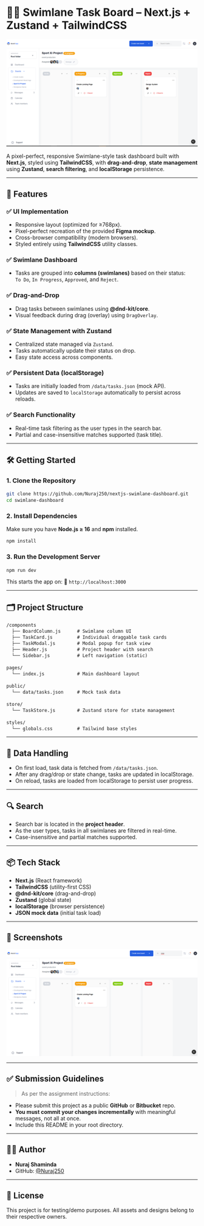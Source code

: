 
# 🏊‍♂️ Swimlane Task Board – Next.js + Zustand + TailwindCSS

![Dashboard Screenshot](./public/screenshots/dashboard.png)

A pixel-perfect, responsive Swimlane-style task dashboard built with **Next.js**, styled using **TailwindCSS**, with **drag-and-drop**, **state management** using **Zustand**, **search filtering**, and **localStorage** persistence.

---

## 🚀 Features

### ✅ UI Implementation
- Responsive layout (optimized for ≥768px).
- Pixel-perfect recreation of the provided **Figma mockup**.
- Cross-browser compatibility (modern browsers).
- Styled entirely using **TailwindCSS** utility classes.

### ✅ Swimlane Dashboard
- Tasks are grouped into **columns (swimlanes)** based on their status:  
  `To Do`, `In Progress`, `Approved`, and `Reject`.

### ✅ Drag-and-Drop
- Drag tasks between swimlanes using **@dnd-kit/core**.
- Visual feedback during drag (overlay) using `DragOverlay`.

### ✅ State Management with Zustand
- Centralized state managed via `Zustand`.
- Tasks automatically update their status on drop.
- Easy state access across components.

### ✅ Persistent Data (localStorage)
- Tasks are initially loaded from `/data/tasks.json` (mock API).
- Updates are saved to `localStorage` automatically to persist across reloads.

### ✅ Search Functionality
- Real-time task filtering as the user types in the search bar.
- Partial and case-insensitive matches supported (task title).

---

## 🛠️ Getting Started

### 1. Clone the Repository

```bash
git clone https://github.com/Nuraj250/nextjs-swimlane-dashboard.git
cd swimlane-dashboard
````

### 2. Install Dependencies

Make sure you have **Node.js ≥ 16** and **npm** installed.

```bash
npm install
```

### 3. Run the Development Server

```bash
npm run dev
```

This starts the app on:
📍 `http://localhost:3000`

---

## 🗂️ Project Structure

```
/components
  ├── BoardColumn.js      # Swimlane column UI
  ├── TaskCard.js         # Individual draggable task cards
  ├── TaskModal.js        # Modal popup for task view
  ├── Header.js           # Project header with search
  └── Sidebar.js          # Left navigation (static)

pages/
  └── index.js            # Main dashboard layout

public/
  └── data/tasks.json     # Mock task data

store/
  └── TaskStore.js        # Zustand store for state management

styles/
  └── globals.css         # Tailwind base styles
```

---

## 💾 Data Handling

* On first load, task data is fetched from `/data/tasks.json`.
* After any drag/drop or state change, tasks are updated in localStorage.
* On reload, tasks are loaded from localStorage to persist user progress.

---

## 🔍 Search

* Search bar is located in the **project header**.
* As the user types, tasks in all swimlanes are filtered in real-time.
* Case-insensitive and partial matches supported.

---

## 📦 Tech Stack

* **Next.js** (React framework)
* **TailwindCSS** (utility-first CSS)
* **@dnd-kit/core** (drag-and-drop)
* **Zustand** (global state)
* **localStorage** (browser persistence)
* **JSON mock data** (initial task load)

---

## 📸 Screenshots

![Search Screenshot](./public/screenshots/Search.png)

---

## ✅ Submission Guidelines

> As per the assignment instructions:

* Please submit this project as a public **GitHub** or **Bitbucket** repo.
* **You must commit your changes incrementally** with meaningful messages, not all at once.
* Include this README in your root directory.

---

## 👨‍💻 Author

* **Nuraj Shaminda**
* GitHub: [@Nuraj250](https://github.com/Nuraj250)

---

## 📄 License

This project is for testing/demo purposes. All assets and designs belong to their respective owners.

